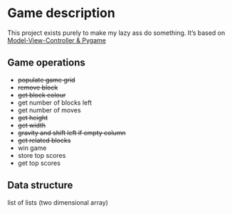 # Game description

This project exists purely to make my lazy ass do something.
It’s based on [Model-View-Controller & Pygame](http://pyvideo.org/video/2287/model-view-controller-pygame)

## Game operations

  * ~~populate game grid~~
  * ~~remove block~~
  * ~~get block colour~~
  * get number of blocks left
  * get number of moves
  * ~~get height~~
  * ~~get width~~
  * ~~gravity and shift left if empty column~~
  * ~~get related blocks~~
  * win game
  * store top scores
  * get top scores

## Data structure

list of lists (two dimensional array)
